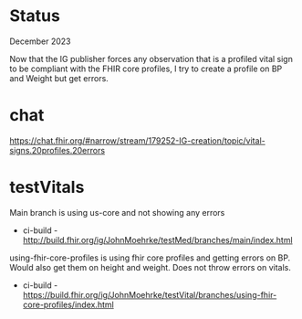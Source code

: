 

# Status

December 2023

Now that the IG publisher forces any observation that is a profiled vital sign to be compliant with the FHIR core profiles, I try to create a profile on BP and Weight but get errors.

# chat

https://chat.fhir.org/#narrow/stream/179252-IG-creation/topic/vital-signs.20profiles.20errors

# testVitals

Main branch is using us-core and not showing any errors
- ci-build - http://build.fhir.org/ig/JohnMoehrke/testMed/branches/main/index.html

using-fhir-core-profiles is using fhir core profiles and getting errors on BP. Would also get them on height and weight. Does not throw errors on vitals.
- ci-build - https://build.fhir.org/ig/JohnMoehrke/testVital/branches/using-fhir-core-profiles/index.html
